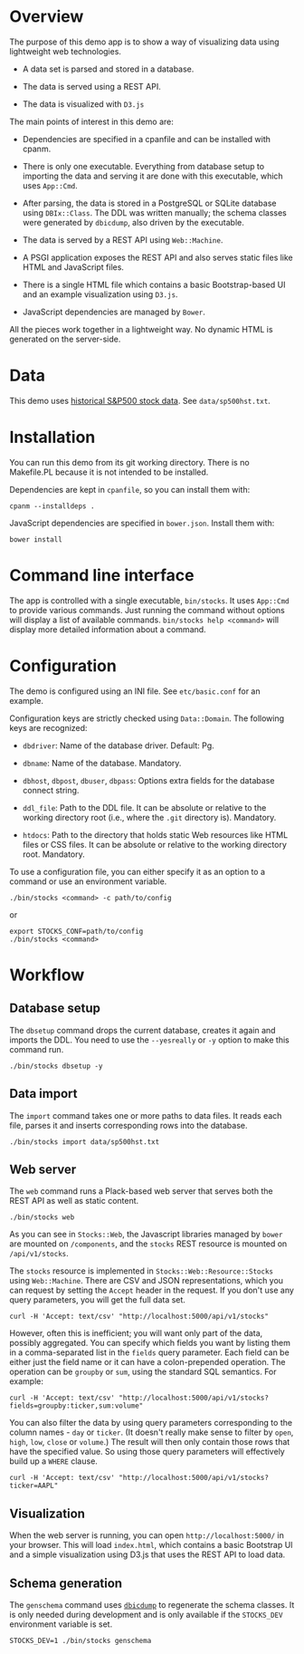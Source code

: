 # Overview

The purpose of this demo app is to show a way of visualizing data using lightweight web technologies.

* A data set is parsed and stored in a database.

* The data is served using a REST API.

* The data is visualized with `D3.js`

The main points of interest in this demo are:

* Dependencies are specified in a cpanfile and can be installed with cpanm.

* There is only one executable. Everything from database setup to importing the data and serving it are done with this executable, which uses `App::Cmd`.

* After parsing, the data is stored in a PostgreSQL or SQLite database using `DBIx::Class`. The DDL was written manually; the schema classes were generated by `dbicdump`, also driven by the executable.

* The data is served by a REST API using `Web::Machine`.

* A PSGI application exposes the REST API and also serves static files like HTML and JavaScript files.

* There is a single HTML file which contains a basic Bootstrap-based UI and an example visualization using `D3.js`.

* JavaScript dependencies are managed by `Bower`.

All the pieces work together in a lightweight way. No dynamic HTML is generated on the server-side.

# Data

This demo uses [historical S&P500 stock data](http://pages.swcp.com/stocks/#historical%20data). See `data/sp500hst.txt`.

# Installation

You can run this demo from its git working directory. There is no Makefile.PL because it is not intended to be installed.

Dependencies are kept in `cpanfile`, so you can install them with:

    cpanm --installdeps .

JavaScript dependencies are specified in `bower.json`. Install them with:

    bower install

# Command line interface

The app is controlled with a single executable, `bin/stocks`. It uses `App::Cmd` to provide various commands. Just running the command without options will display a list of available commands. `bin/stocks help <command>` will display more detailed information about a command.

# Configuration

The demo is configured using an INI file. See `etc/basic.conf` for an example.

Configuration keys are strictly checked using `Data::Domain`. The following keys are recognized:

* `dbdriver`: Name of the database driver. Default: Pg.

* `dbname`: Name of the database. Mandatory.

* `dbhost`, `dbpost`, `dbuser`, `dbpass`: Options extra fields for the database connect string.

* `ddl_file`: Path to the DDL file. It can be absolute or relative to the working directory root (i.e., where the `.git` directory is). Mandatory.

* `htdocs`: Path to the directory that holds static Web resources like HTML files or CSS files. It can be absolute or relative to the working directory root. Mandatory.

To use a configuration file, you can either specify it as an option to a command or use an environment variable.

    ./bin/stocks <command> -c path/to/config

or

    export STOCKS_CONF=path/to/config
    ./bin/stocks <command>

# Workflow

## Database setup

The `dbsetup` command drops the current database, creates it again and imports the DDL. You need to use the `--yesreally` or `-y` option to make this command run.

    ./bin/stocks dbsetup -y

## Data import

The `import` command takes one or more paths to data files. It reads each file, parses it and inserts corresponding rows into the database.

    ./bin/stocks import data/sp500hst.txt

## Web server

The `web` command runs a Plack-based web server that serves both the REST API as well as static content.

    ./bin/stocks web

As you can see in `Stocks::Web`, the Javascript libraries managed by `bower` are mounted on `/components`, and the `stocks` REST resource is mounted on `/api/v1/stocks`.

The `stocks` resource is implemented in `Stocks::Web::Resource::Stocks` using `Web::Machine`. There are CSV and JSON representations, which you can request by setting the `Accept` header in the request. If you don't use any query parameters, you will get the full data set.

    curl -H 'Accept: text/csv' "http://localhost:5000/api/v1/stocks"

However, often this is inefficient; you will want only part of the data, possibly aggregated. You can specify which fields you want by listing them in a comma-separated list in the `fields` query parameter. Each field can be either just the field name or it can have a colon-prepended operation. The operation can be `groupby` or `sum`, using the standard SQL semantics. For example:

    curl -H 'Accept: text/csv' "http://localhost:5000/api/v1/stocks?fields=groupby:ticker,sum:volume"

You can also filter the data by using query parameters corresponding to the column names - `day` or `ticker`. (It doesn't really make sense to filter by `open`, `high`, `low`, `close` or `volume`.)  The result will then only contain those rows that have the specified value. So using those query parameters will effectively build up a `WHERE` clause.

    curl -H 'Accept: text/csv' "http://localhost:5000/api/v1/stocks?ticker=AAPL"

## Visualization

When the web server is running, you can open `http://localhost:5000/` in your browser. This will load `index.html`, which contains a basic Bootstrap UI and a simple visualization using D3.js that uses the REST API to load data.

## Schema generation

The `genschema` command uses [`dbicdump`](https://metacpan.org/pod/distribution/DBIx-Class-Schema-Loader/script/dbicdump) to regenerate the schema classes. It is only needed during development and is only available if the `STOCKS_DEV` environment variable is set.

    STOCKS_DEV=1 ./bin/stocks genschema

